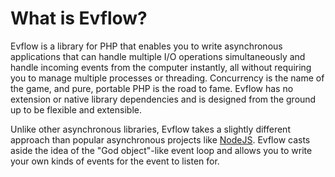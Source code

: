 # What is Evflow?
Evflow is a library for PHP that enables you to write asynchronous applications that can handle multiple I/O operations simultaneously and handle incoming events from the computer instantly, all without requiring you to manage multiple processes or threading. Concurrency is the name of the game, and pure, portable PHP is the road to fame. Evflow has no extension or native library dependencies and is designed from the ground up to be flexible and extensible.

Unlike other asynchronous libraries, Evflow takes a slightly different approach than popular asynchronous projects like [NodeJS](https://nodejs.org). Evflow casts aside the idea of the "God object"-like event loop and allows you to write your own kinds of events for the event to listen for.
